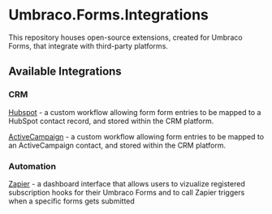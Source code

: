 # Umbraco.Forms.Integrations

This repository houses open-source extensions, created for Umbraco Forms, that integrate with third-party platforms.

## Available Integrations

### CRM

[Hubspot](./src/Umbraco.Forms.Integrations.Crm.Hubspot/) - a custom workflow allowing form form entries to be mapped to a HubSpot contact record, and stored within the CRM platform.

[ActiveCampaign](./src/Umbraco.Forms.Integrations.Crm.ActiveCampaign/) - a custom workflow allowing form entries to be mapped to an ActiveCampaign contact, and stored within the CRM platform.

### Automation

[Zapier](./src/Umbraco.Forms.Integrations.Automation.Zapier) - a dashboard interface that allows users to vizualize registered subscription hooks for their Umbraco Forms and to call Zapier triggers when a specific forms gets submitted
